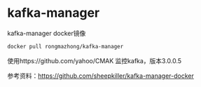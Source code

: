 # kafka-manager
kafka-manager docker镜像

```bash
docker pull rongmazhong/kafka-manager
```

使用https://github.com/yahoo/CMAK 监控kafka，版本3.0.0.5

参考资料：https://github.com/sheepkiller/kafka-manager-docker

